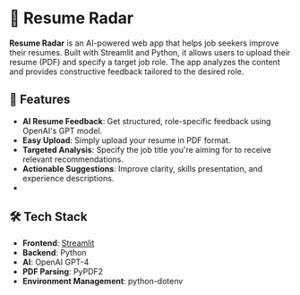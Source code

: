 # 📄 Resume Radar

**Resume Radar** is an AI-powered web app that helps job seekers improve their resumes. Built with Streamlit and Python, it allows users to upload their resume (PDF) and specify a target job role. The app analyzes the content and provides constructive feedback tailored to the desired role.

## 🚀 Features

- **AI Resume Feedback**: Get structured, role-specific feedback using OpenAI's GPT model.
- **Easy Upload**: Simply upload your resume in PDF format.
- **Targeted Analysis**: Specify the job title you're aiming for to receive relevant recommendations.
- **Actionable Suggestions**: Improve clarity, skills presentation, and experience descriptions.
- 

## 🛠️ Tech Stack

- **Frontend**: [Streamlit](https://streamlit.io/)
- **Backend**: Python
- **AI**: OpenAI GPT-4
- **PDF Parsing**: PyPDF2
- **Environment Management**: python-dotenv

